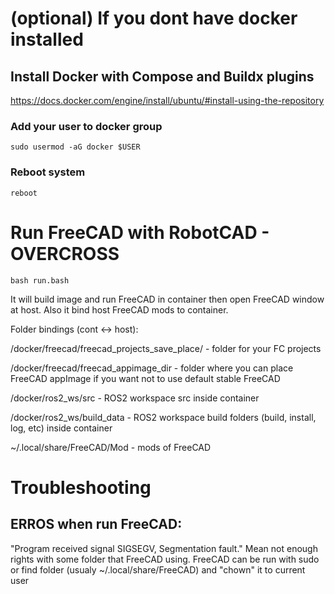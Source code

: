 # (optional) If you dont have docker installed

## Install Docker with Compose and Buildx plugins
https://docs.docker.com/engine/install/ubuntu/#install-using-the-repository

### Add your user to docker group
```
sudo usermod -aG docker $USER
```

### Reboot system
```
reboot
```

# Run FreeCAD with RobotCAD - OVERCROSS
```
bash run.bash
```

It will build image and run FreeCAD in container then open FreeCAD window at host. Also it bind host FreeCAD mods to container.

Folder bindings (cont <-> host):

<repo>/docker/freecad/freecad_projects_save_place/ - folder for your FC projects 

<repo>/docker/freecad/freecad_appimage_dir - folder where you can place FreeCAD appImage if you want not to use default stable FreeCAD

<repo>/docker/ros2_ws/src - ROS2 workspace src inside container

<repo>/docker/ros2_ws/build_data - ROS2 workspace build folders (build, install, log, etc) inside container

~/.local/share/FreeCAD/Mod - mods of FreeCAD


# Troubleshooting

## ERROS when run FreeCAD:
"Program received signal SIGSEGV, Segmentation fault."
Mean not enough rights with some folder that FreeCAD using. FreeCAD can be run with sudo or find folder (usualy ~/.local/share/FreeCAD) and "chown" it to current user
